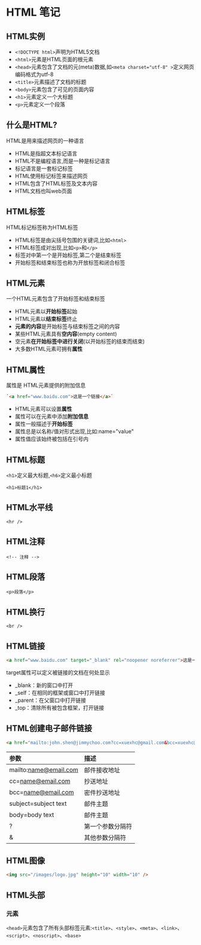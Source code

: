# HTML 笔记

## HTML实例

- `<!DOCTYPE html>`声明为HTML5文档
- `<html>`元素是HTML页面的根元素
- `<head>`元素包含了文档的元(meta)数据,如`<meta charset="utf-8" >`定义网页编码格式为utf-8
- `<title>`元素描述了文档的标题
- `<body>`元素包含了可见的页面内容
- `<h1>`元素定义一个大标题
- `<p>`元素定义一个段落

## 什么是HTML?

HTML是用来描述网页的一种语言

- HTML是指超文本标记语言
- HTML不是编程语言,而是一种是标记语言
- 标记语言是一套标记标签
- HTML使用标记标签来描述网页
- HTML包含了HTML标签及文本内容
- HTML文档也叫web页面

## HTML标签

HTML标记标签称为HTML标签

- HTML标签是由尖括号包围的关键词,比如`<html>`
- HTML标签成对出现,比如`<p>`和`</p>`
- 标签对中第一个是开始标签,第二个是结束标签
- 开始标签和结束标签也称为开放标签和闭合标签

## HTML元素

一个HTML元素包含了开始标签和结束标签

- HTML元素以**开始标签**起始
- HTML元素以**结束标签**终止
- **元素的内容**是开始标签与结束标签之间的内容
- 某些HTML元素具有**空内容**(empty content)
- 空元素**在开始标签中进行关闭**(以开始标签的结束而结束)
- 大多数HTML元素可拥有**属性**

## HTML属性

属性是 HTML元素提供的附加信息

```HTML
`<a href="www.baidu.com">这是一个链接</a>`
```

- HTML元素可以设置**属性**
- 属性可以在元素中添加**附加信息**
- 属性一般描述于**开始标签**
- 属性总是以名称/值对形式出现,比如:name="value"
- 属性值应该始终被包括在引号内

## HTML标题

`<h1>`定义最大标题,`<h6>`定义最小标题

`<h1>标题1</h1>`

## HTML水平线

`<hr />`

## HTML注释

`<!-- 注释 -->`

## HTML段落

`<p>段落</p>`

## HTML换行

`<br />`

## HTML链接

```HTML
<a href="www.baidu.com" target="_blank" rel="noopener noreferrer">这是一个链接</a>`<br />
```

target属性可以定义被链接的文档在何处显示

- _blank：新的窗口中打开
- _self：在相同的框架或窗口中打开链接
- _parent：在父窗口中打开链接
- _top：清除所有被包含框架，打开链接

## HTML创建电子邮件链接

```HTML
<a href="mailto:john.shen@jimmychoo.com?cc=xuexhc@gmail.com&bcc=xuexhc@outlook.com&Subject=Hello%20again&body=Thank%20You!" target="_top">发送邮件</a>
```

|参数                  |描述            |
|:-                   |:-              |
| mailto:name@email.com|邮件接收地址    |
| cc=name@email.com    |抄送地址        |
| bcc=name@email.com   |密件抄送地址    |
| subject=subject text |邮件主题        |
| body=body text       |邮件主题        |
| ?                    |第一个参数分隔符 |
| &                    |其他参数分隔符   |




## HTML图像

```HTML
<img src="/images/logo.jpg" height="10" width="10" />
```

## HTML头部


### <head>元素

`<head>`元素包含了所有头部标签元素:`<title>`、`<style>`、`<meta>`、`<link>`、`<script>`、`<noscript>`、`<base>`

### <title>元素
  
`<title>`标签定义了不同文档的标题




## 小语法

- `%20`显示空格
- ``











